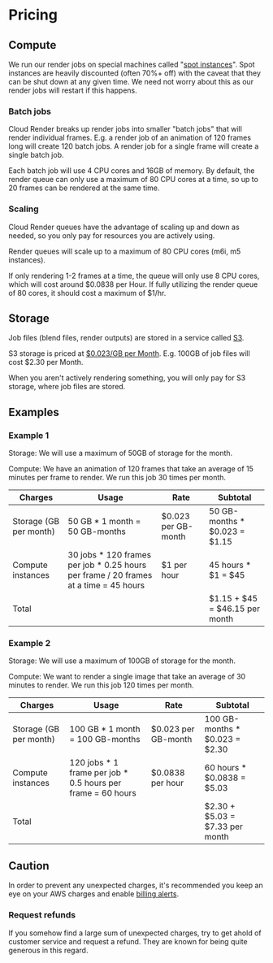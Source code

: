 # Pricing

## Compute
We run our render jobs on special machines called "[spot instances](https://aws.amazon.com/aws-cost-management/aws-cost-optimization/spot-instances/)". Spot instances are heavily discounted (often 70%+ off) with the caveat that they can be shut down at any given time. We need not worry about this as our render jobs will restart if this happens.

### Batch jobs
Cloud Render breaks up render jobs into smaller "batch jobs" that will render individual frames. E.g. a render job of an animation of 120 frames long will create 120 batch jobs. A render job for a single frame will create a single batch job.

Each batch job will use 4 CPU cores and 16GB of memory. By default, the render queue can only use a maximum of 80 CPU cores at a time, so up to 20 frames can be rendered at the same time.

### Scaling
Cloud Render queues have the advantage of scaling up and down as needed, so you only pay for resources you are actively using.

Render queues will scale up to a maximum of 80 CPU cores (m6i, m5 instances).

If only rendering 1-2 frames at a time, the queue will only use 8 CPU cores, which will cost around $0.0838 per Hour. If fully utilizing the render queue of 80 cores, it should cost a maximum of $1/hr.

## Storage
Job files (blend files, render outputs) are stored in a service called [S3](https://aws.amazon.com/s3/).

S3 storage is priced at [$0.023/GB per Month](https://aws.amazon.com/s3/pricing/). E.g. 100GB of job files will cost $2.30 per Month.

When you aren't actively rendering something, you will only pay for S3 storage, where job files are stored.

## Examples

### Example 1
Storage: We will use a maximum of 50GB of storage for the month.

Compute: We have an animation of 120 frames that take an average of 15 minutes per frame to render. We run this job 30 times per month.

| Charges   | Usage     | Rate      | Subtotal      |
|-----------|-----------|-----------|---------------|
| Storage (GB per month) | 50 GB * 1 month = 50 GB-months | $0.023 per GB-month  | 50 GB-months * $0.023 = $1.15 |
| Compute instances | 30 jobs * 120 frames per job * 0.25 hours per frame / 20 frames at a time = 45 hours | $1 per hour | 45 hours * $1 = $45 |
|Total | | | $1.15 + $45 = $46.15 per month |

### Example 2
Storage: We will use a maximum of 100GB of storage for the month.

Compute: We want to render a single image that take an average of 30 minutes to render. We run this job 120 times per month.

| Charges   | Usage     | Rate      | Subtotal      |
|-----------|-----------|-----------|---------------|
| Storage (GB per month) | 100 GB * 1 month = 100 GB-months | $0.023 per GB-month  | 100 GB-months * $0.023 = $2.30 |
| Compute instances | 120 jobs * 1 frame per job * 0.5 hours per frame = 60 hours | $0.0838 per hour | 60 hours * $0.0838 = $5.03 |
| Total | | | $2.30 + $5.03 = $7.33 per month |

## Caution
In order to prevent any unexpected charges, it's recommended you keep an eye on your AWS charges and enable [billing alerts](https://docs.aws.amazon.com/AmazonCloudWatch/latest/monitoring/monitor_estimated_charges_with_cloudwatch.html#turning_on_billing_metrics).

### Request refunds
If you somehow find a large sum of unexpected charges, try to get ahold of customer service and request a refund. They are known for being quite generous in this regard.
